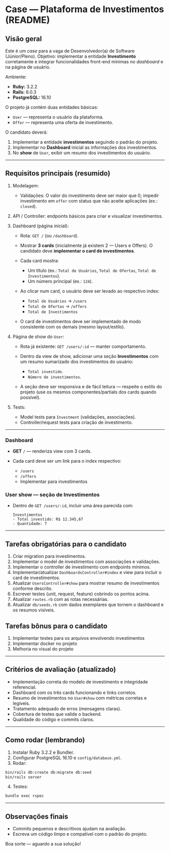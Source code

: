 # Case — Plataforma de Investimentos (README)

## Visão geral

Este é um *case* para a vaga de Desenvolvedor(a) de Software (Júnior/Pleno).
Objetivo: implementar a entidade **Investimento** corretamente e integrar funcionalidades front-end mínimas no *dashboard* e na página de usuário.

Ambiente:

* **Ruby:** 3.2.2
* **Rails:** 8.0.3
* **PostgreSQL:** 16.10

O projeto já contém duas entidades básicas:

* `User` — representa o usuário da plataforma.
* `Offer` — representa uma oferta de investimento.

O candidato deverá:

1. Implementar a entidade **investimentos** seguindo o padrão do projeto.
2. Implementar no **Dashboard** inicial as informações dos investimentos.
3. No **show** de `User`, exibir um resumo dos investimentos do usuário.

---

## Requisitos principais (resumido)

1. Modelagem:

   * Validações: O valor do investimento deve ser maior que 0; impedir investimento em `offer` com status que não aceite aplicações (ex.: `closed`).
2. API / Controller: endpoints básicos para criar e visualizar investimentos.
3. Dashboard (página inicial):

   * Rota: `GET /` (ou `/dashboard`).
   * Mostrar **3 cards** (inicialmente já existem 2 — Users e Offers). O candidato deve **implementar o card de investimentos**.
   * Cada card mostra:

     * Um título (ex.: `Total de Usuários`, `Total de Ofertas`, `Total de Investimentos`).
     * Um número principal (ex.: `124`).
   * Ao clicar num card, o usuário deve ser levado ao respectivo index:

     * `Total de Usuários` → `/users`
     * `Total de Ofertas` → `/offers`
     * `Total de Investimentos`
   * O card de investimentos deve ser implementado de modo consistente com os demais (mesmo layout/estilo).
4. Página de show do `User`:

   * Rota já existente: `GET /users/:id` — manter comportamento.
   * Dentro da view de show, adicionar uma seção **Investimentos** com um resumo sumarizado dos investimentos do usuário:

     * `Total investido`.
     * `Número de investimentos`.
   * A seção deve ser responsiva e de fácil leitura — respeite o estilo do projeto (use os mesmos componentes/partials dos cards quando possível).
5. Tests:

   * Model tests para `Investment` (validações, associações).
   * Controller/request tests para criação de investimento.

---

### Dashboard

* **GET** `/` — renderiza view com 3 cards.
* Cada card deve ser um link para o index respectivo:

  * `/users`
  * `/offers`
  * Implementar para investimentos

### User show — seção de Investimentos

* Dentro de `GET /users/:id`, incluir uma área parecida com:

  ```
  Investimentos
  - Total investido: R$ 12.345,67
  - Quantidade: 7
  ```
---

## Tarefas obrigatórias para o candidato

1. Criar migration para investimentos.
2. Implementar o model de investimentos com associações e validações.
3. Implementar o controller de investimento com endpoints mínimos.
4. Implementar/atualizar `DashboardsController#index` e view para incluir o card de investimentos.
5. Atualizar `UsersController#show` para mostrar resumo de investimentos conforme descrito.
6. Escrever testes (unit, request, feature) cobrindo os pontos acima.
7. Atualizar `routes.rb` com as rotas necessárias.
8. Atualizar `db/seeds.rb` com dados exemplares que tornem o dashboard e os resumos visíveis.

## Tarefas bônus para o candidato

1. Implementar testes para os arquivos envolvendo investimentos
2. Implementar docker no projeto
3. Melhoria no visual do projeto

---

## Critérios de avaliação (atualizado)

* Implementação correta do modelo de investimento e integridade referencial.
* Dashboard com os três cards funcionando e links corretos.
* Resumo de investimentos no `User#show` com métricas corretas e legíveis.
* Tratamento adequado de erros (mensagens claras).
* Cobertura de testes que valide o backend.
* Qualidade do código e commits claros.


---

## Como rodar (lembrando)

1. Instalar Ruby 3.2.2 e Bundler.
2. Configurar PostgreSQL 16.10 e `config/database.yml`.
3. Rodar:

```bash
bin/rails db:create db:migrate db:seed
bin/rails server
```

4. Testes:

```bash
bundle exec rspec
```

---

## Observações finais

* Commits pequenos e descritivos ajudam na avaliação.
* Escreva um código limpo e compatível com o padrão do projeto.

Boa sorte — aguardo a sua solução!
